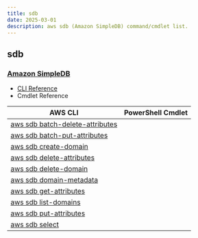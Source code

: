 ```yaml
---
title: sdb
date: 2025-03-01
description: aws sdb (Amazon SimpleDB) command/cmdlet list.
---
```


## sdb

### [Amazon SimpleDB](https://aws.amazon.com/simpledb/)

* [CLI Reference](https://awscli.amazonaws.com/v2/documentation/api/latest/reference/sdb/index.html)
* Cmdlet Reference

|AWS CLI|PowerShell Cmdlet|
|----|----|
|[aws sdb batch-delete-attributes](https://awscli.amazonaws.com/v2/documentation/api/latest/reference/sdb/batch-delete-attributes.html)||
|[aws sdb batch-put-attributes](https://awscli.amazonaws.com/v2/documentation/api/latest/reference/sdb/batch-put-attributes.html)||
|[aws sdb create-domain](https://awscli.amazonaws.com/v2/documentation/api/latest/reference/sdb/create-domain.html)||
|[aws sdb delete-attributes](https://awscli.amazonaws.com/v2/documentation/api/latest/reference/sdb/delete-attributes.html)||
|[aws sdb delete-domain](https://awscli.amazonaws.com/v2/documentation/api/latest/reference/sdb/delete-domain.html)||
|[aws sdb domain-metadata](https://awscli.amazonaws.com/v2/documentation/api/latest/reference/sdb/domain-metadata.html)||
|[aws sdb get-attributes](https://awscli.amazonaws.com/v2/documentation/api/latest/reference/sdb/get-attributes.html)||
|[aws sdb list-domains](https://awscli.amazonaws.com/v2/documentation/api/latest/reference/sdb/list-domains.html)||
|[aws sdb put-attributes](https://awscli.amazonaws.com/v2/documentation/api/latest/reference/sdb/put-attributes.html)||
|[aws sdb select](https://awscli.amazonaws.com/v2/documentation/api/latest/reference/sdb/select.html)||

